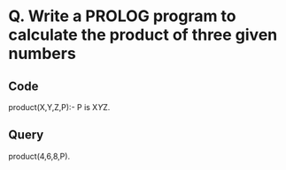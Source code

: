 # Q. Write a PROLOG program to calculate the product of three given numbers

## Code

product(X,Y,Z,P):-
    P is X*Y*Z.

## Query

product(4,6,8,P).
